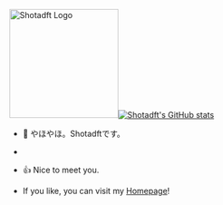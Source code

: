 <img src="https://www.shotadft.com/img/shotadft_icon_a.webp" width="192" alt="Shotadft Logo"><a href="https://github.com/anuraghazra/github-readme-stats"><img src="https://github-readme-stats.vercel.app/api?username=shotadft&hide=stars&show_icons=true&theme=dark&title_color=fbfb00&locale=ja" alt="Shotadft's GitHub stats"></a>

- 👋 やほやほ。Shotadftです。

- 
- 👍 Nice to meet you.

- If you like, you can visit my [Homepage](https://www.shotadft.com/)!
<!-- But, I'm 1/8th Chinese and Japanese, this is a not that it matters! --->

<!---
shotadft/shotadft is a ✨ special ✨ repository because its `README.md` (this file) appears on your GitHub profile.
You can click the Preview link to take a look at your changes.
--->
